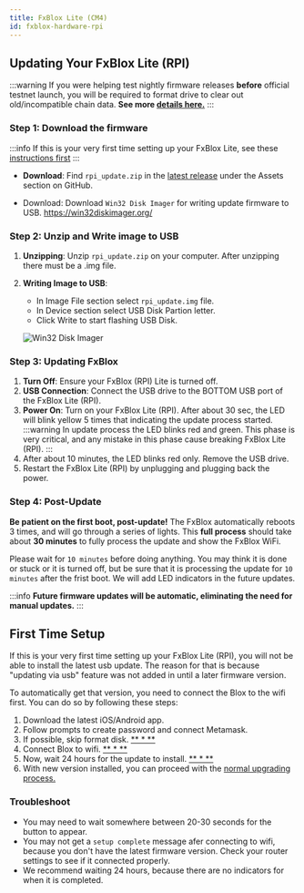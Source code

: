 ```yaml
---
title: FxBlox Lite (CM4)
id: fxblox-hardware-rpi
---
```


## Updating Your FxBlox Lite (RPI)
:::warning 
If you were helping test nightly firmware releases **before** official testnet launch, you will be required to format drive to clear out old/incompatible chain data. **See more [details here.](./fxblox-app.md/#format-drive)**
:::
### Step 1: Download the firmware
:::info
If this is your very first time setting up your FxBlox Lite, see these [instructions first](#first-time-setup)
:::
- **Download**: Find `rpi_update.zip` in the [latest release](https://github.com/functionland/rk1-image/releases/latest) under the Assets section on GitHub.

- Download: Download `Win32 Disk Imager` for writing update firmware to USB. 
https://win32diskimager.org/
  
### Step 2: Unzip and Write image to USB

1. **Unzipping**: Unzip `rpi_update.zip` on your computer. After unzipping there must be a .img file.
2. **Writing Image to USB**:  
    - In Image File section select `rpi_update.img` file.
    - In Device section select USB Disk Partion letter.
    - Click Write to start flashing USB Disk.

    ![Win32 Disk Imager](/img/fxyard-network/win32DiskImager.png)

### Step 3: Updating FxBlox

1. **Turn Off**: Ensure your FxBlox (RPI) Lite is turned off.
2. **USB Connection**: Connect the USB drive to the BOTTOM USB port of the FxBlox Lite (RPI).
3. **Power On**: Turn on your FxBlox Lite (RPI). After about 30 sec, the LED will blink yellow 5 times that indicating the update process started.
:::warning
In update process the LED blinks red and green. This phase is very critical, and any mistake in this phase cause breaking FxBlox Lite (RPI). 
:::
4. After about 10 minutes, the LED blinks red only. Remove the USB drive.
5. Restart the FxBlox Lite (RPI) by unplugging and plugging back the power.

### Step 4: Post-Update

**Be patient on the first boot, post-update!** The FxBlox automatically reboots 3 times, and will go through a series of lights. This **full process** should take about **30 minutes** to fully process the update and show the FxBlox WiFi.

Please wait for `10 minutes` before doing anything. You may think it is done or stuck or it is turned off, but be sure that it is processing the update for `10 minutes` after the frist boot. We will add LED indicators in the future updates.

:::info 
**Future firmware updates will be automatic, eliminating the need for manual updates.**
:::

## First Time Setup
If this is your very first time setting up your FxBlox Lite (RPI), you will not be able to install the latest usb update. The reason for that is because "updating via usb" feature was not added in until a later firmware version. 

To automatically get that version, you need to connect the Blox to the wifi first. You can do so by following these steps:

1. Download the latest iOS/Android app.
2. Follow prompts to create password and connect Metamask.
3. If possible, skip format disk. [** * **](#troubleshoot)
4. Connect Blox to wifi. [** * **](#troubleshoot)
5. Now, wait 24 hours for the update to install. [** * **](#troubleshoot)
6. With new version installed, you can proceed with the [normal upgrading process.](#step-1-download-the-firmware)

### Troubleshoot
* You may need to wait somewhere between 20-30 seconds for the button to appear.
* You may not get a `setup complete` message afer connecting to wifi, because you don't have the latest firmware version. Check your router settings to see if it connected properly.
* We recommend waiting 24 hours, because there are no indicators for when it is completed.
